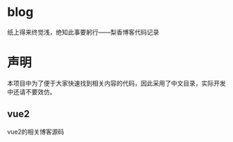 # blog
纸上得来终觉浅，绝知此事要躬行——梨香博客代码记录
# 声明
本项目中为了便于大家快速找到相关内容的代码，因此采用了中文目录，实际开发中还请不要效仿。
## vue2
vue2的相关博客源码